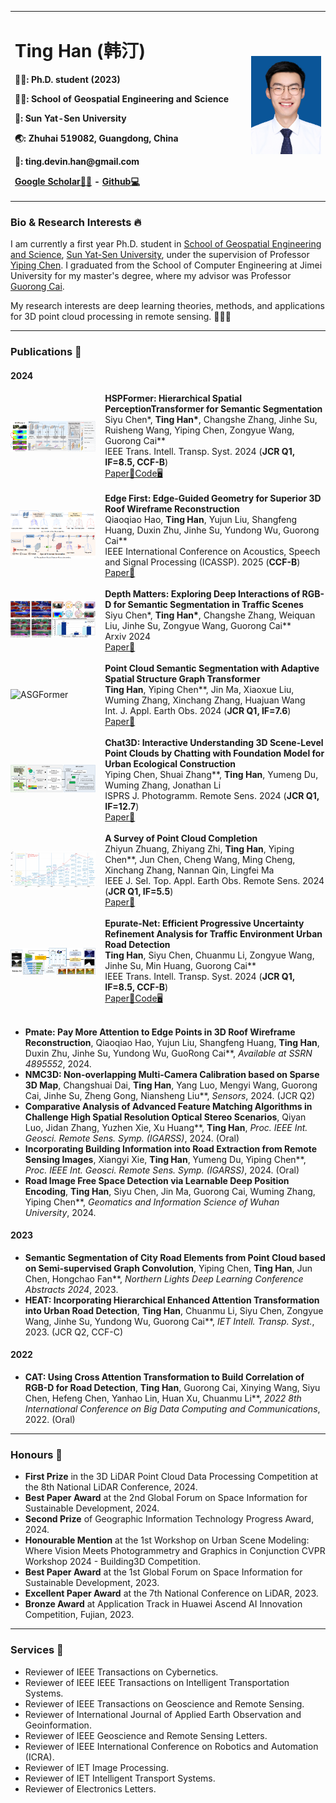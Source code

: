 <div>
<table border="0">
  <tr>
    <td width="75%">
      <h1><strong>Ting Han (韩汀)</strong></h1>
      <p><b>👨‍🎓: Ph.D. student (2023)</b></p>
      <p><b>👷‍♂️: School of Geospatial Engineering and Science</b></p>
      <p><b>🏫: Sun Yat-Sen University</b></p>
      <p><b>🌏: Zhuhai 519082, Guangdong, China</b></p>
      <p><b>📧: ting.devin.han@gmail.com</b></p>
      <p><b><a href="https://scholar.google.com/citations?user=IVWx-jwAAAAJ&hl=zh-CN&oi=ao">Google Scholar👨‍🏫</a> - <a href="https://github.com/Ting-Devin-Han">Github💻</a></b></p>
    </td>
    <td width="25%">
      <img src="https://github.com/Ting-Devin-Han/Ting-Devin-Han.github.io/raw/master/figures/TingHan.jpg" width="100%">
    </td>
  </tr>
</table>
</div>

### **Bio & Research Interests** 🔥
I am currently a first year Ph.D. student in [School of Geospatial Engineering and Science](https://sges.sysu.edu.cn/), [Sun Yat-Sen University](https://www.sysu.edu.cn/), under the supervision of Professor [Yiping Chen](https://ting-devin-han.github.io/Epingpages.github.io/). I graduated from the School of Computer Engineering at Jimei University for my master's degree, where my advisor was Professor [Guorong Cai](https://cec.jmu.edu.cn/info/1008/4123.htm).

My research interests are deep learning theories, methods, and applications for 3D point cloud processing in remote sensing. 🚀🚀🚀

---

### **Publications** 🔔

#### **2024**
<div style="display: flex; align-items: center; width: 100%;">
  <div style="flex: 30%;">
    <a>
        <img src="https://github.com/Ting-Devin-Han/Ting-Devin-Han.github.io/raw/master/figures/HSPFormer.jpg" alt="HSPFormer" style="width: 90%;"/>
    </a>
  </div>
  <div style="flex: 70%;">
    <strong>HSPFormer: Hierarchical Spatial PerceptionTransformer for Semantic Segmentation</strong><br>
    Siyu Chen*, <strong>Ting Han*</strong>, Changshe Zhang, Jinhe Su, Ruisheng Wang, Yiping Chen, Zongyue Wang, Guorong Cai**<br>
    IEEE Trans. Intell. Transp. Syst. 2024 (<strong>JCR Q1, IF=8.5, CCF-B</strong>)<br>
    <a href="">Paper📄</a><a href="https://github.com/SY-Ch/HSPFormer">Code🖥️</a>
  </div>
</div>
<br>
<div style="display: flex; align-items: center; width: 100%;">
  <div style="flex: 30%;">
    <a>
        <img src="https://github.com/Ting-Devin-Han/Ting-Devin-Han.github.io/raw/master/figures/Pmate.png" alt="Edge First" style="width: 90%;"/>
    </a>
  </div>
  <div style="flex: 70%;">
    <strong>Edge First: Edge-Guided Geometry for Superior 3D Roof Wireframe Reconstruction</strong><br>
    Qiaoqiao Hao, <strong>Ting Han</strong>, Yujun Liu, Shangfeng Huang, Duxin Zhu, Jinhe Su, Yundong Wu, Guorong Cai**<br>
    IEEE International Conference on Acoustics, Speech and Signal Processing (ICASSP). 2025 (<strong>CCF-B</strong>)<br>
    <a href="">Paper📄</a>
  </div>
</div>
<br>
<div style="display: flex; align-items: center; width: 100%;">
  <div style="flex: 30%;">
    <a>
        <img src="https://github.com/Ting-Devin-Han/Ting-Devin-Han.github.io/raw/master/figures/DiPFormer.png" alt="DiPFormer" style="width: 90%;"/>
    </a>
  </div>
  <div style="flex: 70%;">
    <strong>Depth Matters: Exploring Deep Interactions of RGB-D for Semantic Segmentation in Traffic Scenes</strong><br>
    Siyu Chen*, <strong>Ting Han*</strong>, Changshe Zhang, Weiquan Liu, Jinhe Su, Zongyue Wang, Guorong Cai**<br>
    Arxiv 2024<br>
    <a href="https://arxiv.org/abs/2409.07995">Paper📄</a>
  </div>
</div>
<br>
<div style="display: flex; align-items: center; width: 100%;">
  <div style="flex: 30%;">
    <a>
        <img src="https://github.com/Ting-Devin-Han/Ting-Devin-Han.github.io/raw/master/figures/ASGFormer.gif" alt="ASGFormer" style="width: 90%;"/>
    </a>
  </div>
  <div style="flex: 70%;">
    <strong>Point Cloud Semantic Segmentation with Adaptive Spatial Structure Graph Transformer</strong><br>
    <strong>Ting Han</strong>, Yiping Chen**, Jin Ma, Xiaoxue Liu, Wuming Zhang, Xinchang Zhang, Huajuan Wang<br>
    Int. J. Appl. Earth Obs. 2024 (<strong>JCR Q1, IF=7.6</strong>)<br>
    <a href="https://www.sciencedirect.com/science/article/pii/S156984322400459X">Paper📄</a>
  </div>
</div>
<br>
<div style="display: flex; align-items: center; width: 100%;">
  <div style="flex: 30%;">
    <a>
        <img src="https://github.com/Ting-Devin-Han/Ting-Devin-Han.github.io/raw/master/figures/Chat3D.jpg" alt="Chat3D" style="width: 90%;"/>
    </a>
  </div>
  <div style="flex: 70%;">
    <strong>Chat3D: Interactive Understanding 3D Scene-Level Point Clouds by Chatting with Foundation Model for Urban Ecological Construction</strong><br>
    Yiping Chen, Shuai Zhang**, <strong>Ting Han</strong>, Yumeng Du, Wuming Zhang, Jonathan Li<br>
    ISPRS J. Photogramm. Remote Sens. 2024 (<strong>JCR Q1, IF=12.7</strong>)<br>
    <a href="https://www.sciencedirect.com/science/article/pii/S0924271624001849">Paper📄</a>
  </div>
</div>
<br>
<div style="display: flex; align-items: center; width: 100%;">
  <div style="flex: 30%;">
    <a>
        <img src="https://github.com/Ting-Devin-Han/Ting-Devin-Han.github.io/raw/master/figures/SurveyZhiyunZhuang.png" alt="SurveyZhiyunZhuang" style="width: 90%;"/>
    </a>
  </div>
  <div style="flex: 70%;">
    <strong>A Survey of Point Cloud Completion</strong><br>
    Zhiyun Zhuang, Zhiyang Zhi, <strong>Ting Han</strong>, Yiping Chen**, Jun Chen, Cheng Wang, Ming Cheng, Xinchang Zhang, Nannan Qin, Lingfei Ma<br>
    IEEE J. Sel. Top. Appl. Earth Obs. Remote Sens. 2024 (<strong>JCR Q1, IF=5.5</strong>)<br>
    <a href="https://ieeexplore.ieee.org/abstract/document/10433645">Paper📄</a>
  </div>
</div>
<br>
<div style="display: flex; align-items: center; width: 100%;">
  <div style="flex: 30%;">
    <a>
        <img src="https://github.com/Ting-Devin-Han/Ting-Devin-Han.github.io/raw/master/figures/Epurate.png" alt="Epurate" style="width: 90%;"/>
    </a>
  </div>
  <div style="flex: 70%;">
    <strong>Epurate-Net: Efficient Progressive Uncertainty Refinement Analysis for Traffic Environment Urban Road Detection</strong><br>
    <strong>Ting Han</strong>, Siyu Chen, Chuanmu Li, Zongyue Wang, Jinhe Su, Min Huang, Guorong Cai**<br>
    IEEE Trans. Intell. Transp. Syst. 2024 (<strong>JCR Q1, IF=8.5, CCF-B</strong>)<br>
    <a href="https://ieeexplore.ieee.org/abstract/document/10417732">Paper📄</a><a href="https://github.com/Ting-Devin-Han/Epurate-Net">Code🖥️</a>
  </div>
</div>
<br>

- <strong>Pmate: Pay More Attention to Edge Points in 3D Roof Wireframe Reconstruction</strong>, Qiaoqiao Hao, Yujun Liu, Shangfeng Huang, **Ting Han**, Duxin Zhu, Jinhe Su, Yundong Wu, GuoRong Cai\*\*, *Available at SSRN 4895552*, 2024.
- <strong>NMC3D: Non-overlapping Multi-Camera Calibration based on Sparse 3D Map</strong>, Changshuai Dai, **Ting Han**, Yang Luo, Mengyi Wang, Guorong Cai, Jinhe Su, Zheng Gong, Niansheng Liu\*\*, *Sensors*, 2024. (JCR Q2)
- <strong>Comparative Analysis of Advanced Feature Matching Algorithms in Challenge High Spatial Resolution Optical Stereo Scenarios</strong>, Qiyan Luo, Jidan Zhang, Yuzhen Xie, Xu Huang\*\*, **Ting Han**, *Proc. IEEE Int. Geosci. Remote Sens. Symp. (IGARSS)*, 2024. (Oral)
- <strong>Incorporating Building Information into Road Extraction from Remote Sensing Images</strong>, Xiangyi Xie, **Ting Han**, Yumeng Du, Yiping Chen\*\*, *Proc. IEEE Int. Geosci. Remote Sens. Symp. (IGARSS)*, 2024. (Oral)
- <strong>Road Image Free Space Detection via Learnable Deep Position Encoding</strong>, **Ting Han**, Siyu Chen, Jin Ma, Guorong Cai, Wuming Zhang, Yiping Chen\*\*, *Geomatics and Information Science of Wuhan University*, 2024.

#### **2023**
- <strong>Semantic Segmentation of City Road Elements from Point Cloud based on Semi-supervised Graph Convolution</strong>, Yiping Chen, **Ting Han**, Jun Chen, Hongchao Fan\*\*, *Northern Lights Deep Learning Conference Abstracts 2024*, 2023.
- <strong>HEAT: Incorporating Hierarchical Enhanced Attention Transformation into Urban Road Detection</strong>, **Ting Han**, Chuanmu Li, Siyu Chen, Zongyue Wang, Jinhe Su, Yundong Wu, Guorong Cai\*\*, *IET Intell. Transp. Syst.*, 2023. (JCR Q2, CCF-C)

#### **2022**
- <strong>CAT: Using Cross Attention Transformation to Build Correlation of RGB-D for Road Detection</strong>, **Ting Han**, Guorong Cai, Xinying Wang, Siyu Chen, Hefeng Chen, Yanhao Lin, Huan Xu, Chuanmu Li\*\*, *2022 8th International Conference on Big Data Computing and Communications*, 2022. (Oral)

---
### **Honours** 🎁
- **First Prize** in the 3D LiDAR Point Cloud Data Processing Competition at the 8th National LiDAR Conference, 2024.
- **Best Paper Award** at the 2nd Global Forum on Space Information for Sustainable Development, 2024.
- **Second Prize** of Geographic Information Technology Progress Award, 2024.
- **Honourable Mention** at the 1st Workshop on Urban Scene Modeling: Where Vision Meets Photogrammetry and Graphics in Conjunction CVPR Workshop 2024 - Building3D Competition.
- **Best Paper Award** at the 1st Global Forum on Space Information for Sustainable Development, 2023.
- **Excellent Paper Award** at the 7th National Conference on LiDAR, 2023.
- **Bronze Award** at Application Track in Huawei Ascend AI Innovation Competition, Fujian, 2023.

---
### **Services** 📝
- Reviewer of IEEE Transactions on Cybernetics.
- Reviewer of IEEE IEEE Transactions on Intelligent Transportation Systems.
- Reviewer of IEEE Transactions on Geoscience and Remote Sensing.
- Reviewer of International Journal of Applied Earth Observation and Geoinformation.
- Reviewer of IEEE Geoscience and Remote Sensing Letters.
- Reviewer of IEEE International Conference on Robotics and Automation (ICRA).
- Reviewer of IET Image Processing.
- Reviewer of IET Intelligent Transport Systems.
- Reviewer of Electronics Letters.



